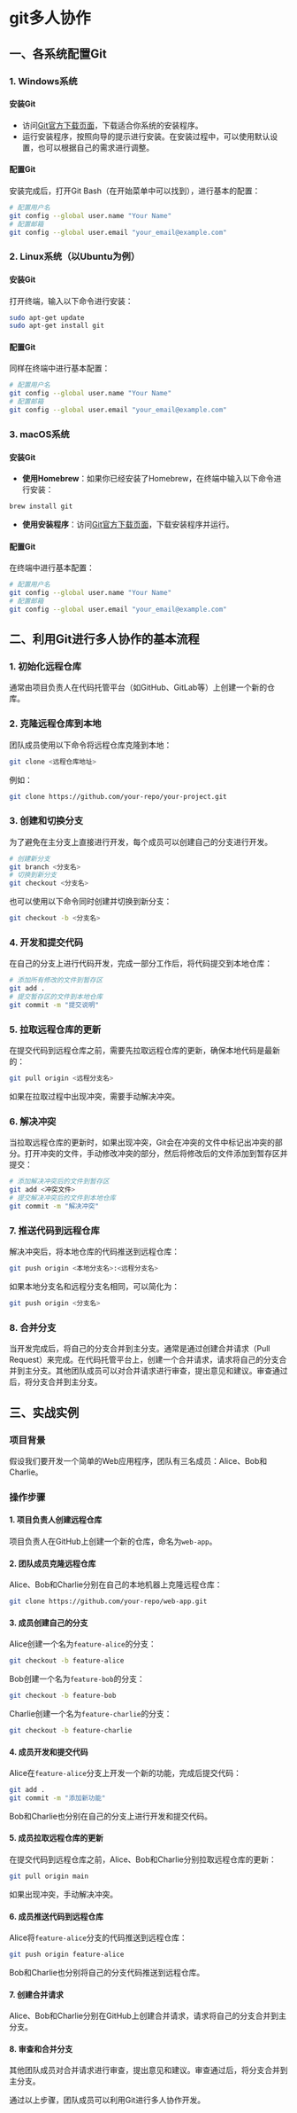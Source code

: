 # git多人协作

## 一、各系统配置Git

### 1. Windows系统
#### 安装Git
- 访问[Git官方下载页面](https://git-scm.com/download/win)，下载适合你系统的安装程序。
- 运行安装程序，按照向导的提示进行安装。在安装过程中，可以使用默认设置，也可以根据自己的需求进行调整。

#### 配置Git
安装完成后，打开Git Bash（在开始菜单中可以找到），进行基本的配置：
```bash
# 配置用户名
git config --global user.name "Your Name"
# 配置邮箱
git config --global user.email "your_email@example.com"
```

### 2. Linux系统（以Ubuntu为例）
#### 安装Git
打开终端，输入以下命令进行安装：
```bash
sudo apt-get update
sudo apt-get install git
```

#### 配置Git
同样在终端中进行基本配置：
```bash
# 配置用户名
git config --global user.name "Your Name"
# 配置邮箱
git config --global user.email "your_email@example.com"
```

### 3. macOS系统
#### 安装Git
- **使用Homebrew**：如果你已经安装了Homebrew，在终端中输入以下命令进行安装：
```bash
brew install git
```
- **使用安装程序**：访问[Git官方下载页面](https://git-scm.com/download/mac)，下载安装程序并运行。

#### 配置Git
在终端中进行基本配置：
```bash
# 配置用户名
git config --global user.name "Your Name"
# 配置邮箱
git config --global user.email "your_email@example.com"
```

## 二、利用Git进行多人协作的基本流程

### 1. 初始化远程仓库
通常由项目负责人在代码托管平台（如GitHub、GitLab等）上创建一个新的仓库。

### 2. 克隆远程仓库到本地
团队成员使用以下命令将远程仓库克隆到本地：
```bash
git clone <远程仓库地址>
```
例如：
```bash
git clone https://github.com/your-repo/your-project.git
```

### 3. 创建和切换分支
为了避免在主分支上直接进行开发，每个成员可以创建自己的分支进行开发。
```bash
# 创建新分支
git branch <分支名>
# 切换到新分支
git checkout <分支名>
```
也可以使用以下命令同时创建并切换到新分支：
```bash
git checkout -b <分支名>
```

### 4. 开发和提交代码
在自己的分支上进行代码开发，完成一部分工作后，将代码提交到本地仓库：
```bash
# 添加所有修改的文件到暂存区
git add .
# 提交暂存区的文件到本地仓库
git commit -m "提交说明"
```

### 5. 拉取远程仓库的更新
在提交代码到远程仓库之前，需要先拉取远程仓库的更新，确保本地代码是最新的：
```bash
git pull origin <远程分支名>
```
如果在拉取过程中出现冲突，需要手动解决冲突。

### 6. 解决冲突
当拉取远程仓库的更新时，如果出现冲突，Git会在冲突的文件中标记出冲突的部分。打开冲突的文件，手动修改冲突的部分，然后将修改后的文件添加到暂存区并提交：
```bash
# 添加解决冲突后的文件到暂存区
git add <冲突文件>
# 提交解决冲突后的文件到本地仓库
git commit -m "解决冲突"
```

### 7. 推送代码到远程仓库
解决冲突后，将本地仓库的代码推送到远程仓库：
```bash
git push origin <本地分支名>:<远程分支名>
```
如果本地分支名和远程分支名相同，可以简化为：
```bash
git push origin <分支名>
```

### 8. 合并分支
当开发完成后，将自己的分支合并到主分支。通常是通过创建合并请求（Pull Request）来完成。在代码托管平台上，创建一个合并请求，请求将自己的分支合并到主分支。其他团队成员可以对合并请求进行审查，提出意见和建议。审查通过后，将分支合并到主分支。

## 三、实战实例

### 项目背景
假设我们要开发一个简单的Web应用程序，团队有三名成员：Alice、Bob和Charlie。

### 操作步骤

#### 1. 项目负责人创建远程仓库
项目负责人在GitHub上创建一个新的仓库，命名为`web-app`。

#### 2. 团队成员克隆远程仓库
Alice、Bob和Charlie分别在自己的本地机器上克隆远程仓库：
```bash
git clone https://github.com/your-repo/web-app.git
```

#### 3. 成员创建自己的分支
Alice创建一个名为`feature-alice`的分支：
```bash
git checkout -b feature-alice
```
Bob创建一个名为`feature-bob`的分支：
```bash
git checkout -b feature-bob
```
Charlie创建一个名为`feature-charlie`的分支：
```bash
git checkout -b feature-charlie
```

#### 4. 成员开发和提交代码
Alice在`feature-alice`分支上开发一个新的功能，完成后提交代码：
```bash
git add .
git commit -m "添加新功能"
```
Bob和Charlie也分别在自己的分支上进行开发和提交代码。

#### 5. 成员拉取远程仓库的更新
在提交代码到远程仓库之前，Alice、Bob和Charlie分别拉取远程仓库的更新：
```bash
git pull origin main
```
如果出现冲突，手动解决冲突。

#### 6. 成员推送代码到远程仓库
Alice将`feature-alice`分支的代码推送到远程仓库：
```bash
git push origin feature-alice
```
Bob和Charlie也分别将自己的分支代码推送到远程仓库。

#### 7. 创建合并请求
Alice、Bob和Charlie分别在GitHub上创建合并请求，请求将自己的分支合并到主分支。

#### 8. 审查和合并分支
其他团队成员对合并请求进行审查，提出意见和建议。审查通过后，将分支合并到主分支。

通过以上步骤，团队成员可以利用Git进行多人协作开发。